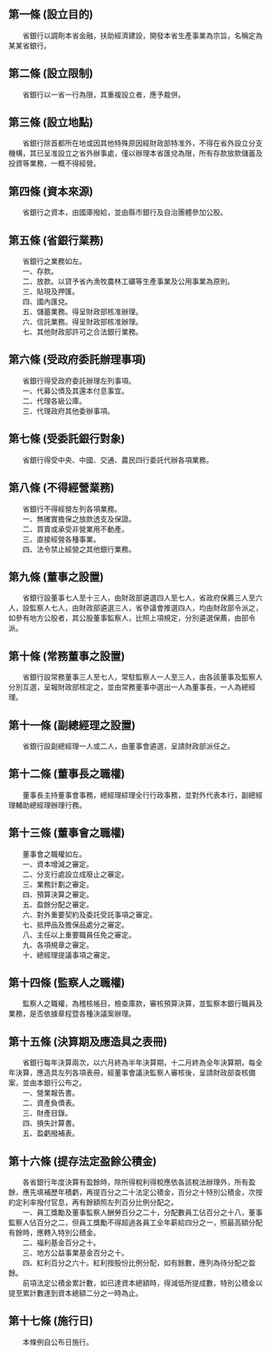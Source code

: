 第一條 (設立目的)
-----------------
　　省銀行以調劑本省金融，扶助經濟建設，開發本省生產事業為宗旨，名稱定為某某省銀行。  


第二條 (設立限制)
-----------------
　　省銀行以一省一行為限，其重複設立者，應予裁併。  


第三條 (設立地點)
-----------------
　　省銀行除首都所在地或因其他特殊原因經財政部特准外，不得在省外設立分支機構，其已呈准設立之省外辦事處，僅以辦理本省匯兌為限，所有存款放款儲蓄及投資等業務，一概不得經營。  


第四條 (資本來源)
-----------------
　　省銀行之資本，由國庫撥給，並由縣市銀行及自治團體參加公股。  


第五條 (省銀行業務)
-------------------
　　省銀行之業務如左。  
　　一、存款。  
　　二、放款。以貸予省內漁牧農林工礦等生產事業及公用事業為原則。  
　　三、貼現及押匯。  
　　四、國內匯兌。  
　　五、儲蓄業務。得呈財政部核准辦理。  
　　六、信託業務。得呈財政部核准辦理。  
　　七、其他財政部許可之合法銀行業務。  


第六條 (受政府委託辦理事項)
---------------------------
　　省銀行得受政府委託辦理左列事項。  
　　一、代募公債及其還本付息事宜。  
　　二、代理各級公庫。  
　　三、代理政府其他委辦事項。  


第七條 (受委託銀行對象)
-----------------------
　　省銀行得受中央、中國、交通、農民四行委託代辦各項業務。  


第八條 (不得經營業務)
---------------------
　　省銀行不得經營左列各項業務。  
　　一、無確實擔保之放款透支及保證。  
　　二、買賣或承受非營業用不動產。  
　　三、直接經營各種事業。  
　　四、法令禁止經營之其他銀行業務。  


第九條 (董事之設置)
-------------------
　　省銀行設董事七人至十三人，由財政部遴選四人至七人，省政府保薦三人至六人，設監察人七人，由財政部遴選三人，省參議會推選四人，均由財政部令派之，如參有地方公股者，其公股董事監察人，比照上項規定，分別遴選保薦，由部令派。  


第十條 (常務董事之設置)
-----------------------
　　省銀行設常務董事三人至七人，常駐監察人一人至三人，由各該董事及監察人分別互選，呈報財政部核定之，並由常務董事中選出一人為董事長，一人為總經理。  


第十一條 (副總經理之設置)
-------------------------
　　省銀行設副總經理一人或二人，由董事會遴選，呈請財政部派任之。  


第十二條 (董事長之職權)
-----------------------
　　董事長主持董事會事務，總經理綜理全行行政事務，並對外代表本行，副總經理輔助總經理辦理行務。  


第十三條 (董事會之職權)
-----------------------
　　董事會之職權如左。  
　　一、資本增減之審定。  
　　二、分支行處設立成廢止之審定。  
　　三、業務計劃之審定。  
　　四、預算決算之審定。  
　　五、盈餘分配之審定。  
　　六、對外重要契約及委託受託事項之審定。  
　　七、抵押品及擔保品處分之審定。  
　　八、主任以上重要職員任免之審定。  
　　九、各項規章之審定。  
　　十、總經理提議事項之審定。  


第十四條 (監察人之職權)
-----------------------
　　監察人之職權，為稽核帳目，檢查庫款，審核預算決算，並監察本銀行職員及業務，是否依據章程暨各種決議案辦理。  


第十五條 (決算期及應造具之表冊)
-------------------------------
　　省銀行每年決算兩次，以六月終為半年決算期，十二月終為全年決算期，每全年決算，應造具左列各項表冊，經董事會議決監察人審核後，呈請財政部查核備案，並由本銀行公布之。  
　　一、營業報告書。  
　　二、資產負債表。  
　　三、財產目錄。  
　　四、損失計算書。  
　　五、盈虧撥補表。  


第十六條 (提存法定盈餘公積金)
-----------------------------
　　各省銀行年度決算有盈餘時，除所得稅利得稅應依各該稅法辦理外，所有盈餘，應先填補歷年積虧，再提百分之二十法定公積金，百分之十特別公積金，次按約定利率撥付官息，再有餘額照左列百分比例分配之。  
　　一、員工獎勵及董事監察人酬勞百分之二十，分配數員工佔百分之十八，董事監察人佔百分之二，但員工獎勵不得超過各員工全年薪給四分之一，照最高額分配有餘時，應轉入特別公積金。  
　　二、福利基金百分之十。  
　　三、地方公益事業基金百分之十。  
　　四、紅利百分之六十。紅利按股份比例分配，如有餘數，應列為待分配之盈餘。  
　　前項法定公積金累計數，如已達資本總額時，得減低所提成數，特別公積金以提至累計數達到資本總額二分之一時為止。  


第十七條 (施行日)
-----------------
　　本條例自公布日施行。